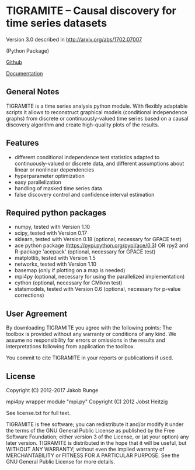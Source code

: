 # TIGRAMITE – Causal discovery for time series datasets
Version 3.0 described in http://arxiv.org/abs/1702.07007

(Python Package)

[Github](https://github.com/jakobrunge/tigramite_v3.git)

[Documentation](https://jakobrunge.github.io/tigramite_v3/)


## General Notes

TIGRAMITE is a time series analysis python module. With flexibly adaptable scripts it allows to reconstruct graphical models (conditional independence graphs) from discrete or continuously-valued time series based on a causal discovery algorithm and create high-quality plots of the results.


## Features

- different conditional independence test statistics adapted to
  continuously-valued or discrete data, and different assumptions about
  linear or nonlinear dependencies
- hyperparameter optimization
- easy parallelization
- handling of masked time series data
- false discovery control and confidence interval estimation


## Required python packages

- numpy, tested with Version 1.10
- scipy, tested with Version 0.17
- sklearn, tested with Version 0.18 (optional, necessary for GPACE test)
- ace python package (https://pypi.python.org/pypi/ace/0.3) OR rpy2 and R-package 'acepack' (optional, necessary for GPACE test)
- matplotlib, tested with Version 1.5
- networkx, tested with Version 1.10
- basemap (only if plotting on a map is needed)
- mpi4py (optional, necessary for using the parallelized implementation)
- cython (optional, necessary for CMIknn test)
- statsmodels, tested with Version 0.6 (optional, necessary for p-value corrections)


## User Agreement

By downloading TIGRAMITE you agree with the following points: The toolbox is provided without any warranty or conditions of any kind. We assume no responsibility for errors or omissions in the results and interpretations following from application the toolbox.

You commit to cite TIGRAMITE in your reports or publications if used.


## License

Copyright (C) 2012-2017 Jakob Runge

mpi4py wrapper module "mpi.py" Copyright (C) 2012 Jobst Heitzig

See license.txt for full text.

TIGRAMITE is free software; you can redistribute it and/or modify it under the terms of the GNU General Public License as published by the Free Software Foundation; either version 3 of the License, or (at your option) any later version. TIGRAMITE is distributed in the hope that it will be useful, but WITHOUT ANY WARRANTY; without even the implied warranty of MERCHANTABILITY or FITNESS FOR A PARTICULAR PURPOSE. See the GNU General Public License for more details.